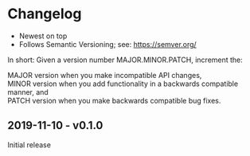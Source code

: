 
# Changelog
- Newest on top
- Follows Semantic Versioning; see: https://semver.org/

In short: 
Given a version number MAJOR.MINOR.PATCH, increment the:  

MAJOR version when you make incompatible API changes,  
MINOR version when you add functionality in a backwards compatible manner, and  
PATCH version when you make backwards compatible bug fixes.  


## 2019-11-10 - v0.1.0
Initial release